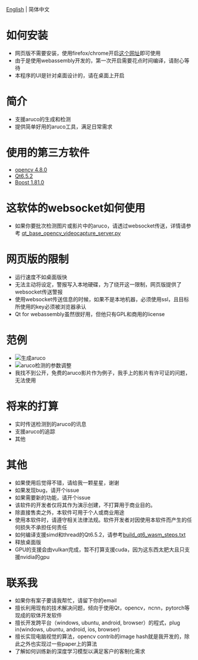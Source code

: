 [English](./readme.md) | 简体中文

# 如何安装

- 网页版不需要安装，使用firefox/chrome开启[这个网址](https://aruco-tasks.netlify.app/aruco_tasks.html)即可使用
- 由于是使用webassembly开发的，第一次开启需要花点时间编译，请耐心等待
- 本程序的UI是针对桌面设计的，请在桌面上开启

# 简介

- 支援aruco的生成和检测
- 提供简单好用的aruco工具，满足日常需求

# 使用的第三方软件

- [opencv 4.8.0](https://github.com/opencv/opencv)
- [Qt6.5.2](https://www.qt.io/)
- [Boost 1.81.0](https://www.boost.org/)

# 这软体的websocket如何使用

- 如果你要批次检测图片或影片中的aruco，请透过websocket传送，详情请参考 [qt_base_opencv_videocapture_server.py](https://github.com/stereomatchingkiss/object_detection_and_alarm/blob/main/qt_base_opencv_videocapture_server.py)

# 网页版的限制

- 运行速度不如桌面版快
- 无法主动将设定，警报写入本地硬碟，为了绕开这一限制，网页版提供了websocket传送警报
- 使用websocket传送信息的时候，如果不是本地机器，必须使用ssl，且目标所使用的key必须被浏览器承认
- Qt for webassembly虽然很好用，但他只有GPL和商用的license

# 范例

- ![生成aruco](./imgs/00.png)
- ![aruco检测的参数调整](./imgs/01.png)
- 我找不到公开，免费的aruco影片作为例子，我手上的影片有许可证的问题，无法使用

# 将来的打算

- 实时传送检测到的aruco的讯息
- 支援aruco的追踪
- 其他

# 其他

- 如果使用后觉得不错，请给我一颗星星，谢谢
- 如果发现bug，请开个issue
- 如果需要新的功能，请开个issue
- 该软件的开发者仅将其作为演示创建，不打算用于商业目的。
- 除直接售卖之外，本软件可用于个人或商业用途
- 使用本软件时，请遵守相关法律法规。软件开发者对因使用本软件而产生的任何损失不承担任何责任
- 如何编译支援simd和thread的Qt6.5.2，请参考[build_qt6_wasm_steps.txt](https://github.com/stereomatchingkiss/object_detection_and_alarm/blob/main/build_qt6_wasm_steps.txt)
- 释放桌面版
- GPU的支援会由vulkan完成，暂不打算支援cuda，因为这东西太肥大且只支援nvidia的gpu

# 联系我

- 如果你有案子要请我帮忙，请留下你的email
- 擅长利用现有的技术解决问题，倾向于使用Qt，opencv，ncnn，pytorch等现成的软体开发软件
- 擅长开发跨平台（windows, ubuntu, android, browser）的程式，plug in(windows, ubuntu, android, ios, browser)
- 擅长实现电脑视觉的算法，opencv contrib的image hash就是我开发的，除此之外也实现过一些paper上的算法
- 了解如何训练新的深度学习模型以满足客户的客制化需求